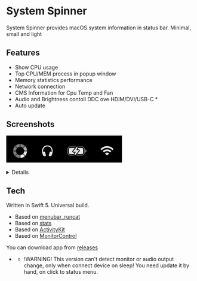 # System Spinner

System Spinner provides macOS system information in status bar. Minimal, small and light

## Features

- Show CPU usage
- Top CPU/MEM process in popup window
- Memory statistics performance
- Network connection
- CMS Information for Cpu Temp and Fan
- Audio and Brightness contoll DDC ove HDIM/DVI/USB-C *
- Auto update

## Screenshots
![spinner](Pictures/spinner.jpg)

<details>
  
![menu](Pictures/main_menu.jpg)


![main_window](Pictures/main_window.jpg)


![spin_menu](Pictures/spin_menu.jpg)

</details>
  
## Tech

Written in Swift 5. Universal build.
- Based on [menubar_runcat](https://github.com/Kyome22/menubar_runcat)
- Based on [stats](https://github.com/exelban/stats)
- Based on [ActivityKit](https://github.com/Kyome22/ActivityKit)
- Based on [MonitorControl](https://github.com/MonitorControl/MonitorControl)

You can download app from [releases](https://github.com/andrey-boomer/System-Spinner/releases)

* - !WARNING! This version can't detect monitor or audio output change, only when connect device on sleep! You need update it by hand, on click to status menu.
